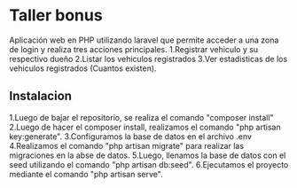 # Taller bonus
Aplicación web en PHP utilizando laravel que permite acceder a una zona de login y realiza tres acciones principales.
1.Registrar vehiculo y su respectivo dueño
2.Listar los vehiculos registrados
3.Ver estadisticas de los vehiculos registrados (Cuantos existen).

## Instalacion
1.Luego de bajar el repositorio, se realiza el comando "composer install" 
2.Luego de hacer el composer install, realizamos el comando "php artisan key:generate".
3.Configuramos la base de datos en el archivo .env 
4.Realizamos el comando "php artisan migrate" para realizar las migraciones en la abse de datos.
5.Luego, llenamos la base de datos con el seed utilizando el comando "php artisan db:seed".
6.Ejecutamos el proyecto mediante el comando "php artisan serve".